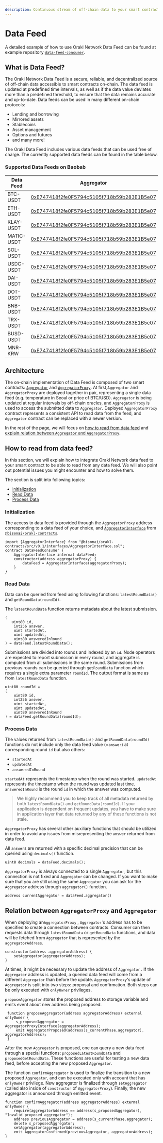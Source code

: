 ```yaml
---
description: Continuous stream of off-chain data to your smart contract
---
```


# Data Feed

A detailed example of how to use Orakl Network Data Feed can be found at example repository [`data-feed-consumer`](https://github.com/Bisonai/data-feed-consumer).

## What is Data Feed?

The Orakl Network Data Feed is a secure, reliable, and decentralized source of off-chain data accessible to smart contracts on-chain. The data feed is updated at predefined time intervals, as well as if the data value deviates more than a predefined threshold, to ensure that the data remains accurate and up-to-date. Data feeds can be used in many different on-chain protocols:

* Lending and borrowing
* Mirrored assets
* Stablecoins
* Asset management
* Options and futures
* and many more!

The Orakl Data Feed includes various data feeds that can be used free of charge. The currently supported data feeds can be found in the table below.

### Supported Data Feeds on Baobab

| Data Feed  | Aggregator                                  | AggregatorProxy                             | Heartbeat (ms) |
|------------|---------------------------------------------|---------------------------------------------|----------------|
| BTC-USDT   | [0xE747418f2fe0F5794c5105f718b59b283E1B5e07](https://baobab.klaytnfinder.io/account/0xE747418f2fe0F5794c5105f718b59b283E1B5e07) | [0x4b0687ce6eC3Fe6c019467c744D0C563643BdFa4](https://baobab.klaytnfinder.io/account/0x4b0687ce6eC3Fe6c019467c744D0C563643BdFa4) | 15,000         |
| ETH-USDT   | [0xE747418f2fe0F5794c5105f718b59b283E1B5e07](https://baobab.klaytnfinder.io/account/0xE747418f2fe0F5794c5105f718b59b283E1B5e07) | [0x4b0687ce6eC3Fe6c019467c744D0C563643BdFa4](https://baobab.klaytnfinder.io/account/0x4b0687ce6eC3Fe6c019467c744D0C563643BdFa4) | 15,000         |
| KLAY-USDT  | [0xE747418f2fe0F5794c5105f718b59b283E1B5e07](https://baobab.klaytnfinder.io/account/0xE747418f2fe0F5794c5105f718b59b283E1B5e07) | [0x4b0687ce6eC3Fe6c019467c744D0C563643BdFa4](https://baobab.klaytnfinder.io/account/0x4b0687ce6eC3Fe6c019467c744D0C563643BdFa4) | 15,000         |
| MATIC-USDT | [0xE747418f2fe0F5794c5105f718b59b283E1B5e07](https://baobab.klaytnfinder.io/account/0xE747418f2fe0F5794c5105f718b59b283E1B5e07) | [0x4b0687ce6eC3Fe6c019467c744D0C563643BdFa4](https://baobab.klaytnfinder.io/account/0x4b0687ce6eC3Fe6c019467c744D0C563643BdFa4) | 15,000         |
| SOL-USDT   | [0xE747418f2fe0F5794c5105f718b59b283E1B5e07](https://baobab.klaytnfinder.io/account/0xE747418f2fe0F5794c5105f718b59b283E1B5e07) | [0x4b0687ce6eC3Fe6c019467c744D0C563643BdFa4](https://baobab.klaytnfinder.io/account/0x4b0687ce6eC3Fe6c019467c744D0C563643BdFa4) | 15,000         |
| USDC-USDT  | [0xE747418f2fe0F5794c5105f718b59b283E1B5e07](https://baobab.klaytnfinder.io/account/0xE747418f2fe0F5794c5105f718b59b283E1B5e07) | [0x4b0687ce6eC3Fe6c019467c744D0C563643BdFa4](https://baobab.klaytnfinder.io/account/0x4b0687ce6eC3Fe6c019467c744D0C563643BdFa4) | 15,000         |
| DAI-USDT   | [0xE747418f2fe0F5794c5105f718b59b283E1B5e07](https://baobab.klaytnfinder.io/account/0xE747418f2fe0F5794c5105f718b59b283E1B5e07) | [0x4b0687ce6eC3Fe6c019467c744D0C563643BdFa4](https://baobab.klaytnfinder.io/account/0x4b0687ce6eC3Fe6c019467c744D0C563643BdFa4) | 15,000         |
| DOT-USDT   | [0xE747418f2fe0F5794c5105f718b59b283E1B5e07](https://baobab.klaytnfinder.io/account/0xE747418f2fe0F5794c5105f718b59b283E1B5e07) | [0x4b0687ce6eC3Fe6c019467c744D0C563643BdFa4](https://baobab.klaytnfinder.io/account/0x4b0687ce6eC3Fe6c019467c744D0C563643BdFa4) | 15,000         |
| BNB-USDT   | [0xE747418f2fe0F5794c5105f718b59b283E1B5e07](https://baobab.klaytnfinder.io/account/0xE747418f2fe0F5794c5105f718b59b283E1B5e07) | [0x4b0687ce6eC3Fe6c019467c744D0C563643BdFa4](https://baobab.klaytnfinder.io/account/0x4b0687ce6eC3Fe6c019467c744D0C563643BdFa4) | 15,000         |
| TRX-USDT   | [0xE747418f2fe0F5794c5105f718b59b283E1B5e07](https://baobab.klaytnfinder.io/account/0xE747418f2fe0F5794c5105f718b59b283E1B5e07) | [0x4b0687ce6eC3Fe6c019467c744D0C563643BdFa4](https://baobab.klaytnfinder.io/account/0x4b0687ce6eC3Fe6c019467c744D0C563643BdFa4) | 15,000         |
| BUSD-USDT  | [0xE747418f2fe0F5794c5105f718b59b283E1B5e07](https://baobab.klaytnfinder.io/account/0xE747418f2fe0F5794c5105f718b59b283E1B5e07) | [0x4b0687ce6eC3Fe6c019467c744D0C563643BdFa4](https://baobab.klaytnfinder.io/account/0x4b0687ce6eC3Fe6c019467c744D0C563643BdFa4) | 15,000         |
| MNR-KRW    | [0xE747418f2fe0F5794c5105f718b59b283E1B5e07](https://baobab.klaytnfinder.io/account/0xE747418f2fe0F5794c5105f718b59b283E1B5e07) | [0x4b0687ce6eC3Fe6c019467c744D0C563643BdFa4](https://baobab.klaytnfinder.io/account/0x4b0687ce6eC3Fe6c019467c744D0C563643BdFa4) | 15,000         |

## Architecture

The on-chain implementation of Data Feed is composed of two smart contracts: [`Aggregator`](https://github.com/Bisonai/orakl/blob/master/contracts/src/v0.1/Aggregator.sol) and [`AggregatorProxy`](https://github.com/Bisonai/orakl/blob/master/contracts/src/v0.1/AggregatorProxy.sol). At first,`Aggregator` and `AggregatorProxy` are deployed together in pair, representing a single data feed (e.g. temperature in Seoul or price of BTC/USD). `Aggregator` is being updated at regular intervals by off-chain oracles, and `AggregatorProxy` is used to access the submitted data to `Aggregator`. Deployed `AggregatorProxy` contract represents a consistent API to read data from the feed, and `Aggregator` contract can be replaced with a newer version.

In the rest of the page, we will focus on [how to read from data feed](data-feed.md#how-to-read-from-data-feed) and [explain relation between `Aggregator` and `AggregatorProxy`](data-feed.md#relation-between-aggregatorproxy-and-aggregator).

## How to read from data feed?

In this section, we will explain how to integrate Orakl Network data feed to your smart contract to be able to read from any data feed. We will also point out potential issues you might encounter and how to solve them.

The section is split into following topics:

* [Initialization](data-feed.md#initialization)
* [Read Data](data-feed.md#read-data)
* [Process Data](data-feed.md#process-data)

### Initialization

The access to data feed is provided through the `AggregatorProxy` address corresponding to a data feed of your choice, and [`AggregatorInterface`](https://github.com/Bisonai/orakl/blob/master/contracts/src/v0.1/interfaces/AggregatorInterface.sol) from [`@bisonai/orakl-contracts`](https://www.npmjs.com/package/@bisonai/orakl-contracts).

```solidity
import {AggregatorInterface} from "@bisonai/orakl-contracts/src/v0.1/interfaces/AggregatorInterface.sol";
contract DataFeedConsumer {
    AggregatorInterface internal dataFeed;
    constructor(address aggregatorProxy) {
        dataFeed = AggregatorInterface(aggregatorProxy);
    }
}
```

### Read Data

Data can be queried from feed using following functions: `latestRoundData()` and `getRoundData(roundId)`.

The `latestRoundData` function returns metadata about the latest submission.

```solidity
(
   uint80 id,
    int256 answer,
    uint startedAt,
    uint updatedAt,
    uint80 answeredInRound
) = dataFeed.latestRoundData();
```

Submissions are divided into rounds and indexed by an `id`. Node operators are expected to report submission in every round, and aggregate is computed from all submissions in the same round. Submissions from previous rounds can be queried through `getRoundData` function which requires a single extra parameter `roundId`. The output format is same as from `latestRoundData` function.

```solidity
uint80 roundId =
(
    uint80 id,
    int256 answer,
    uint startedAt,
    uint updatedAt,
    uint80 answeredInRound
) = dataFeed.getRoundData(roundId);
```

### Process Data

The values returned from `latestRoundData()` and `getRoundData(roundId)` functions do not include only the data feed value (=`answer`) at corresponding round `id` but also others:

* `startedAt`
* `updatedAt`
* `answeredInRound`

`startedAt` represents the timestamp when the round was started. `updatedAt` represents the timestamp when the round was updated last time. `answeredInRound` is the round `id` in which the answer was computed.

> We highly recommend you to keep track of all metadata returned by both `latestRoundData()` and `getRoundData(roundId)`. If your application is dependent on frequent updates, you have to make sure in application layer that data returned by any of these functions is not stale.

`AggregatorProxy` has several other auxiliary functions that should be utilized in order to avoid any issues from misrepresenting the `answer` returned from data feed.

All `answer`s are returned with a specific decimal precision that can be queried using `decimals()` function.

```solidity
uint8 decimals = dataFeed.decimals();
```

`AggregatorProxy` is always connected to a single `Aggregator`, but this connection is not fixed and `Aggregator` can be changed. If you want to make sure that you are still using the same `Aggregator` you can ask for the `Aggregator` address through `aggregator()` function.

```solidity
address currentAggregator = dataFeed.aggregator()
```

## Relation between `AggregatorProxy` and `Aggregator`

When deploying an`AggregatorProxy` , `Aggregator`'s address has to be specified to create a connection between contracts. Consumer can then requests data through `latestRoundData` or `getRoundData` functions, and data will be fetched from `Aggregator` that is represented by the `aggregatorAddress`.

```solidity
constructor(address aggregatorAddress) {
    setAggregator(aggregatorAddress);
}
```

At times, it might be necessary to update the address of `Aggregator.` If the `Aggregator` address is updated, a queried data feed will come from a different `Aggregator` than before the update. `AggregatorProxy`'s update of `Aggregator` is split into two steps: proposal and confirmation. Both steps can be only executed with `onlyOwner` privileges.

`proposeAggregator` stores the proposed address to storage variable and emits event about new address being proposed.

```solidity
 function proposeAggregator(address aggregatorAddress) external onlyOwner {
     s_proposedAggregator = AggregatorProxyInterface(aggregatorAddress);
     emit AggregatorProposed(address(s_currentPhase.aggregator), aggregatorAddress);
 }
```

After the new `Aggregator` is proposed, one can query a new data feed through a special functions: `proposedLatestRoundData` and `proposedGetRoundData`. These functions are useful for testing a new data feed, before accepting the new proposed `Aggregator`.

The function `confirmAggregator` is used to finalize the transition to a new proposed `Aggregator`, and can be executed only with account that has `onlyOwner` privilege. New aggregator is finalized through `setAggregator` (called also inside of `constructor` of `AggregatorProxy`). Finally, the new aggregator is announced through emitted event.

```solidity
function confirmAggregator(address aggregatorAddress) external onlyOwner {
    require(aggregatorAddress == address(s_proposedAggregator), "Invalid proposed aggregator");
    address previousAggregator = address(s_currentPhase.aggregator);
    delete s_proposedAggregator;
    setAggregator(aggregatorAddress);
    emit AggregatorConfirmed(previousAggregator, aggregatorAddress);
}
```
